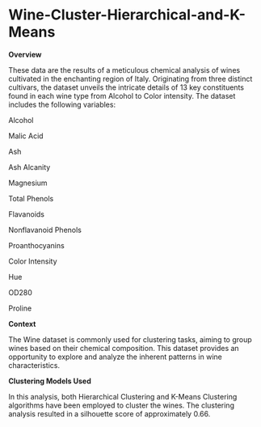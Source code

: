 # Wine-Cluster-Hierarchical-and-K-Means

**Overview**

These data are the results of a meticulous chemical analysis of wines cultivated in the enchanting region of Italy. Originating from three distinct cultivars, the dataset unveils the intricate details of 13 key constituents found in each wine type from Alcohol to Color intensity. The dataset includes the following variables:

Alcohol

Malic Acid

Ash

Ash Alcanity

Magnesium

Total Phenols

Flavanoids

Nonflavanoid Phenols

Proanthocyanins

Color Intensity

Hue

OD280

Proline

**Context**

The Wine dataset is commonly used for clustering tasks, aiming to group wines based on their chemical composition. This dataset provides an opportunity to explore and analyze the inherent patterns in wine characteristics.

**Clustering Models Used**

In this analysis, both Hierarchical Clustering and K-Means Clustering algorithms have been employed to cluster the wines. The clustering analysis resulted in a silhouette score of approximately 0.66.
